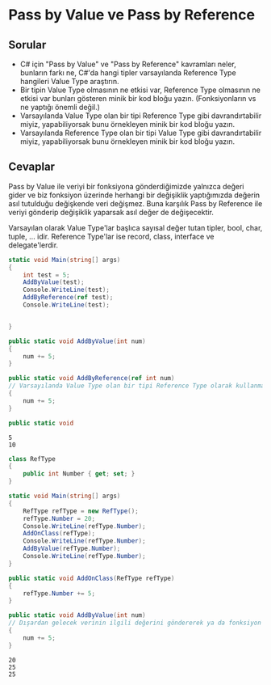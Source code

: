 Pass by Value ve Pass by Reference
======

## Sorular

- C# için "Pass by Value" ve "Pass by Reference" kavramları neler, bunların farkı ne, C#'da hangi tipler varsayılanda Reference Type hangileri Value Type araştırın.
- Bir tipin Value Type olmasının ne etkisi var, Reference Type olmasının ne etkisi var bunları gösteren minik bir kod bloğu yazın. (Fonksiyonların vs ne yaptığı önemli değil.)
- Varsayılanda Value Type olan bir tipi Reference Type gibi davrandırtabilir miyiz, yapabiliyorsak bunu örnekleyen minik bir kod bloğu yazın.
- Varsayılanda Reference Type olan bir tipi Value Type gibi davrandırtabilir miyiz, yapabiliyorsak bunu örnekleyen minik bir kod bloğu yazın.

## Cevaplar

Pass by Value ile veriyi bir fonksiyona gönderdiğimizde yalnızca değeri gider ve biz fonksiyon üzerinde herhangi bir değişiklik yaptığımızda değerin asıl tutulduğu değişkende veri değişmez. Buna karşılık Pass by Reference ile veriyi gönderip değişiklik yaparsak asıl değer de değişecektir.

Varsayılan olarak Value Type'lar başlıca sayısal değer tutan tipler, bool, char, tuple, ... idir. Reference Type'lar ise record, class, interface ve delegate'lerdir.


```csharp
static void Main(string[] args)
{
    int test = 5;
    AddByValue(test);
    Console.WriteLine(test);
    AddByReference(ref test);
    Console.WriteLine(test);


}

public static void AddByValue(int num)
{
    num += 5;
}

public static void AddByReference(ref int num)
// Varsayılanda Value Type olan bir tipi Reference Type olarak kullanmak
{
    num += 5;
}

public static void
```

```
5
10
```


```csharp
class RefType
{
    public int Number { get; set; }
}
```

```csharp
static void Main(string[] args)
{
    RefType refType = new RefType();
    refType.Number = 20;
    Console.WriteLine(refType.Number);
    AddOnClass(refType);
    Console.WriteLine(refType.Number);
    AddByValue(refType.Number);
    Console.WriteLine(refType.Number);
}

public static void AddOnClass(RefType refType)
{
    refType.Number += 5;
}

public static void AddByValue(int num)
// Dışardan gelecek verinin ilgili değerini göndererek ya da fonksiyon içinde gelen veriyi yeni bir değişkende işleyerek asıl değeri koruyarak referans tipi değer tipi gibi çalıştırabiliriz.
{
    num += 5;
}
```

```
20
25
25
```


